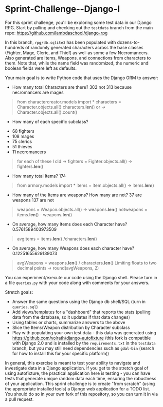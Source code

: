 # Sprint-Challenge--Django-I

For this sprint challenge, you'll be exploring some test data in our Django RPG.
Start by pulling and checking out the `testdata` branch from the main repo:
https://github.com/lambdaschool/django-rpg

In this branch, `rpg/db.sqlite3` has been populated with dozens-to-hundreds of
randomly generated characters across the base classes (Fighter, Mage, Cleric,
and Thief) as well as some a few Necromancers. Also generated are Items,
Weapons, and connections from characters to them. Note that, while the name
field was randomized, the numeric and boolean fields were left as defaults.

Your main goal is to write Python code that uses the Django ORM to answer:

- How many total Characters are there? 302 not 313 because necromancers are mages
> from charactercreator.models import *
> characters = Character.objects.all()
> characters.__len__()
> or -> Character.objects.all().count()
- How many of each specific subclass?
* 68 fighters
* 108 mages
* 75 clerics
* 51 thieves
* 11 necromancers
> for each of these I did -> fighters = Fighter.objects.all() -> fighters.__len__()
- How many total Items? 174
> from armory.models import *
> items = Item.objects.all() -> items.__len__()
- How many of the Items are weapons? How many are not? 37 are weapons 137 are not
> weapons = Weapon.objects.all() -> weapons.__len__()
> notweapons = items.__len__() - weapons.__len__()
- On average, how many Items does each Character have? 0.5761589403973509
> avgItems = items.__len__() /characters.__len__()
- On average, how many Weapons does each character have? 0.12251655629139073
> avgWeapons = weapons.__len__() / characters.__len__()
> Limiting floats to two decimal points -> round(avgWeapons, 2)

You can experiment/execute our code using the Django shell. Please turn in a
file `queries.py` with your code along with comments for your answers.

Stretch goals:

- Answer the same questions using the Django db shell/SQL (turn in `queries.sql`)
- Add views/templates for a "dashboard" that reports the stats (pulling data
from the database, so it updates if that data changes)
- Using tables or charts, summarize answers to the above
- Slice the Items/Weapon distribution by Character subclass
- Play with populating your own test data - this data was generated using
https://github.com/volrath/django-autofixture (this fork is compatible with
Django 2.0 and is installed by the `requirements.txt` in the `testdata` branch,
but you may still need dependencies such as `gdal-bin` (search for how to
install this for your specific platform))

In general, this exercise is meant to test your ability to navigate and
investigate data in a Django application. If you get to the stretch goal of
using autofixture, the practical application here is testing - you can have
tests that generate unique random data each time, ensuring the robustness of
your application.
This sprint challenge is to create "from scratch" (using the appropriate
installed tools) a Django web application for a TODO list. You should do so in
your own fork of this repository, so you can turn it in via a pull request.

